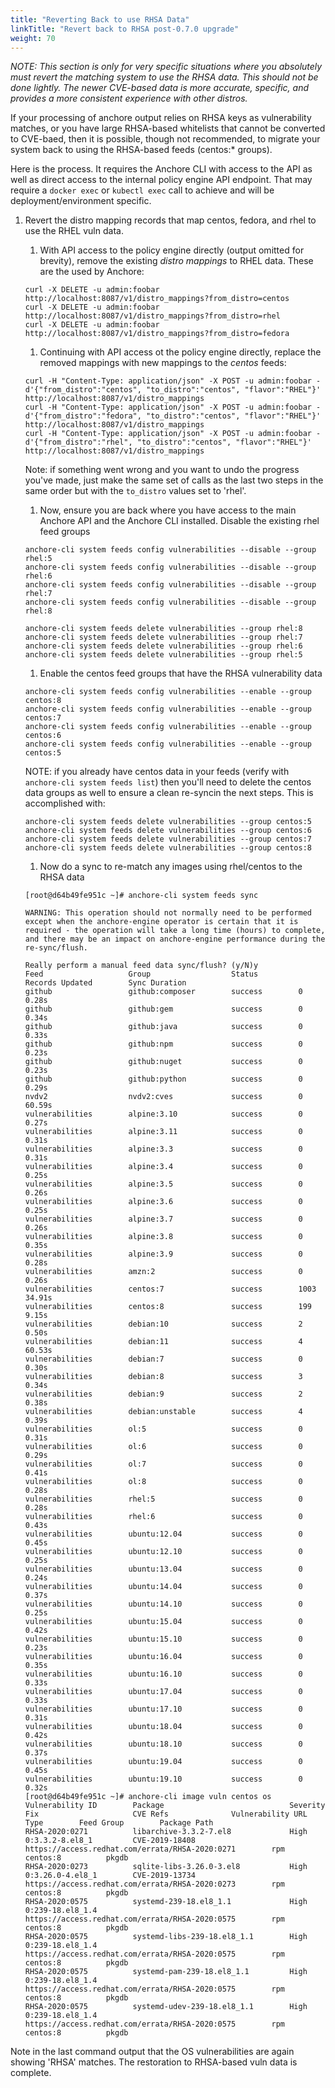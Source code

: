 ```yaml
---
title: "Reverting Back to use RHSA Data"
linkTitle: "Revert back to RHSA post-0.7.0 upgrade"
weight: 70
---
```


*NOTE: This section is only for very specific situations where you absolutely must revert the matching system to use the RHSA data. This should not be done lightly. The newer CVE-based data is more accurate, specific, and provides a more consistent experience with other distros.*

If your processing of anchore output relies on RHSA keys as vulnerability matches, or you have large RHSA-based whitelists that cannot be converted to CVE-baed,
then it is possible, though not recommended, to migrate your system back to using the RHSA-based feeds (centos:* groups).

Here is the process. It requires the Anchore CLI with access to the API as well as direct access to the internal policy engine API endpoint. That may require a `docker exec` or `kubectl exec` call
to achieve and will be deployment/environment specific.

1. Revert the distro mapping records that map centos, fedora, and rhel to use the RHEL vuln data.
    1. With API access to the policy engine directly (output omitted for brevity), remove the existing _distro mappings_ to RHEL data. These are the used by Anchore:

    ```
    curl -X DELETE -u admin:foobar http://localhost:8087/v1/distro_mappings?from_distro=centos
    curl -X DELETE -u admin:foobar http://localhost:8087/v1/distro_mappings?from_distro=rhel
    curl -X DELETE -u admin:foobar http://localhost:8087/v1/distro_mappings?from_distro=fedora
    
    ```

    1. Continuing with API access ot the policy engine directly, replace the removed mappings with new mappings to the _centos_ feeds:

    ```
    curl -H "Content-Type: application/json" -X POST -u admin:foobar -d'{"from_distro":"centos", "to_distro":"centos", "flavor":"RHEL"}' http://localhost:8087/v1/distro_mappings
    curl -H "Content-Type: application/json" -X POST -u admin:foobar -d'{"from_distro":"fedora", "to_distro":"centos", "flavor":"RHEL"}' http://localhost:8087/v1/distro_mappings
    curl -H "Content-Type: application/json" -X POST -u admin:foobar -d'{"from_distro":"rhel", "to_distro":"centos", "flavor":"RHEL"}' http://localhost:8087/v1/distro_mappings
    ```
   
    Note: if something went wrong and you want to undo the progress you've made, just make the same set of calls as the last two steps in the same order but with the `to_distro` values set to 'rhel'.
       
    1. Now, ensure you are back where you have access to the main Anchore API and the Anchore CLI installed. Disable the existing rhel feed groups

    ```
    anchore-cli system feeds config vulnerabilities --disable --group rhel:5
    anchore-cli system feeds config vulnerabilities --disable --group rhel:6
    anchore-cli system feeds config vulnerabilities --disable --group rhel:7
    anchore-cli system feeds config vulnerabilities --disable --group rhel:8
    ```

    ```
    anchore-cli system feeds delete vulnerabilities --group rhel:8
    anchore-cli system feeds delete vulnerabilities --group rhel:7
    anchore-cli system feeds delete vulnerabilities --group rhel:6
    anchore-cli system feeds delete vulnerabilities --group rhel:5
    ```
   
   1. Enable the centos feed groups that have the RHSA vulnerability data
    ```
    anchore-cli system feeds config vulnerabilities --enable --group centos:8
    anchore-cli system feeds config vulnerabilities --enable --group centos:7
    anchore-cli system feeds config vulnerabilities --enable --group centos:6
    anchore-cli system feeds config vulnerabilities --enable --group centos:5
    ```
   
   NOTE: if you already have centos data in your feeds (verify with `anchore-cli system feeds list`) then you'll need to delete the centos data groups as well
   to ensure a clean re-syncin the next steps. This is accomplished with: 
   ```
   anchore-cli system feeds delete vulnerabilities --group centos:5
   anchore-cli system feeds delete vulnerabilities --group centos:6
   anchore-cli system feeds delete vulnerabilities --group centos:7
   anchore-cli system feeds delete vulnerabilities --group centos:8
   ```   
   
   1. Now do a sync to re-match any images using rhel/centos to the RHSA data
   
    ```
    [root@d64b49fe951c ~]# anchore-cli system feeds sync
    
    WARNING: This operation should not normally need to be performed except when the anchore-engine operator is certain that it is required - the operation will take a long time (hours) to complete, and there may be an impact on anchore-engine performance during the re-sync/flush.
    
    Really perform a manual feed data sync/flush? (y/N)y
    Feed                   Group                  Status         Records Updated        Sync Duration        
    github                 github:composer        success        0                      0.28s                
    github                 github:gem             success        0                      0.34s                
    github                 github:java            success        0                      0.33s                
    github                 github:npm             success        0                      0.23s                
    github                 github:nuget           success        0                      0.23s                
    github                 github:python          success        0                      0.29s                
    nvdv2                  nvdv2:cves             success        0                      60.59s               
    vulnerabilities        alpine:3.10            success        0                      0.27s                
    vulnerabilities        alpine:3.11            success        0                      0.31s                
    vulnerabilities        alpine:3.3             success        0                      0.31s                
    vulnerabilities        alpine:3.4             success        0                      0.25s                
    vulnerabilities        alpine:3.5             success        0                      0.26s                
    vulnerabilities        alpine:3.6             success        0                      0.25s                
    vulnerabilities        alpine:3.7             success        0                      0.26s                
    vulnerabilities        alpine:3.8             success        0                      0.35s                
    vulnerabilities        alpine:3.9             success        0                      0.28s                
    vulnerabilities        amzn:2                 success        0                      0.26s                
    vulnerabilities        centos:7               success        1003                   34.91s               
    vulnerabilities        centos:8               success        199                    9.15s                
    vulnerabilities        debian:10              success        2                      0.50s                
    vulnerabilities        debian:11              success        4                      60.53s               
    vulnerabilities        debian:7               success        0                      0.30s                
    vulnerabilities        debian:8               success        3                      0.34s                
    vulnerabilities        debian:9               success        2                      0.38s                
    vulnerabilities        debian:unstable        success        4                      0.39s                
    vulnerabilities        ol:5                   success        0                      0.31s                
    vulnerabilities        ol:6                   success        0                      0.29s                
    vulnerabilities        ol:7                   success        0                      0.41s                
    vulnerabilities        ol:8                   success        0                      0.28s                
    vulnerabilities        rhel:5                 success        0                      0.28s                
    vulnerabilities        rhel:6                 success        0                      0.43s                
    vulnerabilities        ubuntu:12.04           success        0                      0.45s                
    vulnerabilities        ubuntu:12.10           success        0                      0.25s                
    vulnerabilities        ubuntu:13.04           success        0                      0.24s                
    vulnerabilities        ubuntu:14.04           success        0                      0.37s                
    vulnerabilities        ubuntu:14.10           success        0                      0.25s                
    vulnerabilities        ubuntu:15.04           success        0                      0.42s                
    vulnerabilities        ubuntu:15.10           success        0                      0.23s                
    vulnerabilities        ubuntu:16.04           success        0                      0.35s                
    vulnerabilities        ubuntu:16.10           success        0                      0.33s                
    vulnerabilities        ubuntu:17.04           success        0                      0.33s                
    vulnerabilities        ubuntu:17.10           success        0                      0.31s                
    vulnerabilities        ubuntu:18.04           success        0                      0.42s                
    vulnerabilities        ubuntu:18.10           success        0                      0.37s                
    vulnerabilities        ubuntu:19.04           success        0                      0.45s                
    vulnerabilities        ubuntu:19.10           success        0                      0.32s                
    [root@d64b49fe951c ~]# anchore-cli image vuln centos os
    Vulnerability ID        Package                            Severity        Fix                     CVE Refs              Vulnerability URL                                      Type        Feed Group        Package Path        
    RHSA-2020:0271          libarchive-3.3.2-7.el8             High            0:3.3.2-8.el8_1         CVE-2019-18408        https://access.redhat.com/errata/RHSA-2020:0271        rpm         centos:8          pkgdb               
    RHSA-2020:0273          sqlite-libs-3.26.0-3.el8           High            0:3.26.0-4.el8_1        CVE-2019-13734        https://access.redhat.com/errata/RHSA-2020:0273        rpm         centos:8          pkgdb               
    RHSA-2020:0575          systemd-239-18.el8_1.1             High            0:239-18.el8_1.4                              https://access.redhat.com/errata/RHSA-2020:0575        rpm         centos:8          pkgdb               
    RHSA-2020:0575          systemd-libs-239-18.el8_1.1        High            0:239-18.el8_1.4                              https://access.redhat.com/errata/RHSA-2020:0575        rpm         centos:8          pkgdb               
    RHSA-2020:0575          systemd-pam-239-18.el8_1.1         High            0:239-18.el8_1.4                              https://access.redhat.com/errata/RHSA-2020:0575        rpm         centos:8          pkgdb               
    RHSA-2020:0575          systemd-udev-239-18.el8_1.1        High            0:239-18.el8_1.4                              https://access.redhat.com/errata/RHSA-2020:0575        rpm         centos:8          pkgdb               
    ```

Note in the last command output that the OS vulnerabilities are again showing 'RHSA' matches. The restoration to RHSA-based vuln data is complete.
